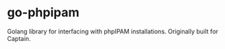 # go-phpipam
Golang library for interfacing with phpIPAM installations. Originally built for Captain.
